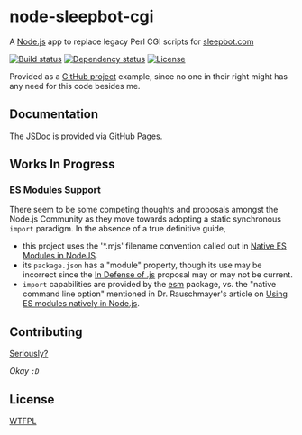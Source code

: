 # node-sleepbot-cgi

A [Node.js](https://nodejs.org) app to replace legacy Perl CGI scripts for [sleepbot.com](http://sleepbot.com)

  [![Build status][githubactions-img]][githubactions-url]
  [![Dependency status][david-img]][david-url]
  [![License][license-img]][license-url]

Provided as a [GitHub project](https://github.com/cantremember/node-sleepbot-cgi) example,
since no one in their right might has any need for this code besides me.


## Documentation

The [JSDoc](https://cantremember.github.io/node-sleepbot-cgi/) is provided via GitHub Pages.


## Works In Progress

### ES Modules Support

There seem to be some competing thoughts and proposals amongst the Node.js Community as they move towards adopting a static synchronous `import` paradigm.
In the absence of a true definitive guide,

- this project uses the '*.mjs' filename convention called out in [Native ES Modules in NodeJS](https://medium.com/@giltayar/native-es-modules-in-nodejs-status-and-future-directions-part-i-ee5ea3001f71).
- its `package.json` has a "module" property,
  though its use may be incorrect since the [In Defense of .js](https://github.com/dherman/defense-of-dot-js/blob/master/proposal.md) proposal may or may not be current.
- `import` capabilities are provided by the [esm](https://github.com/standard-things/esm) package,
  vs. the "native command line option" mentioned in Dr. Rauschmayer's article on [Using ES modules natively in Node.js](http://2ality.com/2017/09/native-esm-node.html).


## Contributing

[Seriously?](CONTRIBUTING.md)

*Okay `:D`*


## License

[WTFPL][license-url]


[githubactions-img]: https://github.com/cantremember/node-sleepbot-cgi/workflows/CI/badge.svg
[githubactions-url]: https://github.com/cantremember/node-sleepbot-cgi/actions
[david-img]: https://img.shields.io/david/cantremember/node-sleepbot-cgi.svg?style=flat-square
[david-url]: https://david-dm.org/cantremember/node-sleepbot-cgi
[license-img]: https://img.shields.io/badge/license-WTFPL-blue.svg?style=flat-square
[license-url]: http://www.wtfpl.net/
